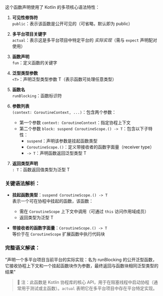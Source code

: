 这个函数声明使用了 Kotlin 的多项核心语法特性：

1. **可见性修饰符**  
   `public`：表示该函数是公开可见的（可省略，默认即为 public）

2. **多平台项目关键字**  
   `actual`：表示这是多平台项目中特定平台的 *实际实现*（需与 `expect` 声明配对使用）

3. **函数声明**  
   `fun`：定义函数的关键字

4. **泛型类型参数**  
   `<T>`：声明泛型类型参数 T（表示函数可处理任意类型）

5. **函数名**  
   `runBlocking`：函数标识符

6. **参数列表**  
   `(context: CoroutineContext, ...)`：包含两个参数：
    - 第一个参数 `context: CoroutineContext`：指定协程上下文
    - 第二个参数 `block: suspend CoroutineScope.() -> T`：包含以下子特性：
        * `suspend`：声明该参数是挂起函数类型
        * `CoroutineScope.()`：定义带接收者的函数字面量（receiver type）
        * `-> T`：声明函数返回泛型类型 T

7. **返回类型声明**  
   `: T`：函数返回值类型为泛型 T

### 关键语法解析：
- **挂起函数类型**：`suspend CoroutineScope.() -> T`  
  表示一个可在协程中挂起的函数，该函数：
    - 需在 `CoroutineScope` 上下文中调用（可通过 `this` 访问作用域成员）
    - 返回类型为泛型 T

- **带接收者的函数字面量**：`CoroutineScope.() -> T`  
  等价于在 `CoroutineScope` 扩展函数中执行代码块

### 完整语义解读：
"声明一个多平台项目当前平台的实际实现：名为 runBlocking 的公开泛型函数，它接收协程上下文和一个挂起函数块作为参数，最终返回与函数块相同泛型类型的结果"

> 📌 注：此函数是 Kotlin 协程库的核心 API，用于在阻塞线程中启动协程（通常用于测试或主函数）。`actual` 表明它在多平台项目中存在平台特定实现。